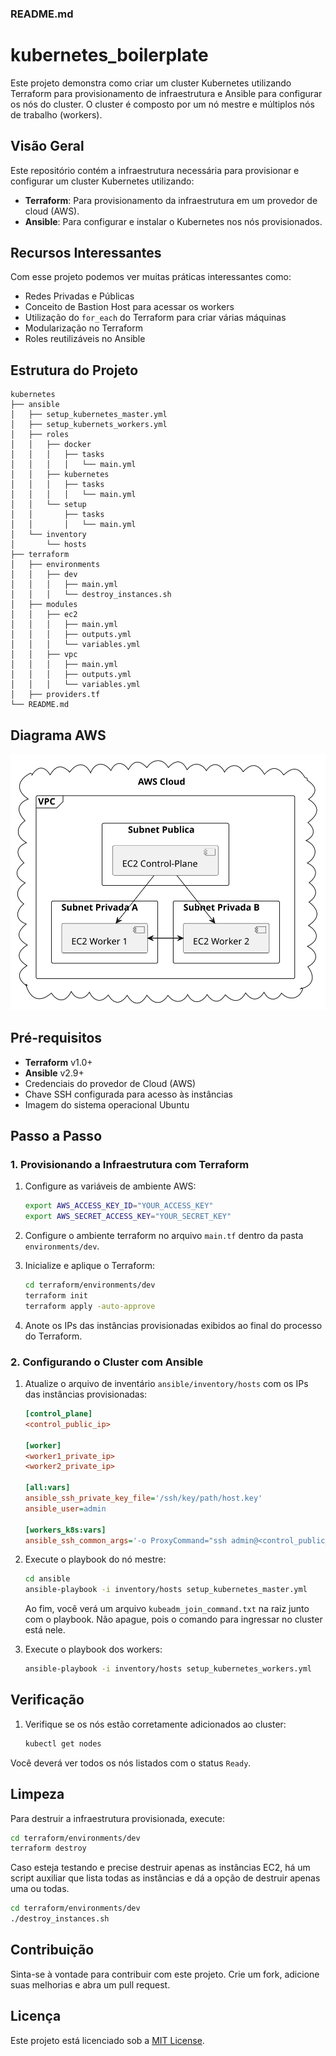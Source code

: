 ### README.md

# kubernetes_boilerplate

Este projeto demonstra como criar um cluster Kubernetes utilizando Terraform para provisionamento de infraestrutura e Ansible para configurar os nós do cluster. O cluster é composto por um nó mestre e múltiplos nós de trabalho (workers).

## Visão Geral

Este repositório contém a infraestrutura necessária para provisionar e configurar um cluster Kubernetes utilizando:

- **Terraform**: Para provisionamento da infraestrutura em um provedor de cloud (AWS).
- **Ansible**: Para configurar e instalar o Kubernetes nos nós provisionados.

## Recursos Interessantes

Com esse projeto podemos ver muitas práticas interessantes como:
- Redes Privadas e Públicas
- Conceito de Bastion Host para acessar os workers
- Utilização do `for_each` do Terraform para criar várias máquinas
- Modularização no Terraform
- Roles reutilizáveis no Ansible

## Estrutura do Projeto

```
kubernetes
├── ansible
│   ├── setup_kubernetes_master.yml
│   ├── setup_kubernets_workers.yml
│   ├── roles
│   │   ├── docker
│   │   │   ├── tasks
│   │   │   │   └── main.yml
│   │   ├── kubernetes
│   │   │   ├── tasks
│   │   │   │   └── main.yml
│   │   └── setup
│   │       ├── tasks
│   │       │   └── main.yml
│   └── inventory
│       └── hosts
├── terraform
│   ├── environments
│   │   ├── dev
│   │   │   ├── main.yml
│   │   │   └── destroy_instances.sh
│   ├── modules
│   │   ├── ec2
│   │   │   ├── main.yml
│   │   │   ├── outputs.yml
│   │   │   └── variables.yml
│   │   ├── vpc
│   │   │   ├── main.yml
│   │   │   ├── outputs.yml
│   │   │   └── variables.yml
│   ├── providers.tf
└── README.md
```

## Diagrama AWS
![Diagrama](https://raw.githubusercontent.com/DanielTezolin/kubernetes_boilerplate/8465a2cde45b6e42aa0fe0887172ae361ddc16f4/terraform/modules/diagrama.svg)

## Pré-requisitos

- **Terraform** v1.0+
- **Ansible** v2.9+
- Credenciais do provedor de Cloud (AWS)
- Chave SSH configurada para acesso às instâncias
- Imagem do sistema operacional Ubuntu

## Passo a Passo

### 1. Provisionando a Infraestrutura com Terraform

1. Configure as variáveis de ambiente AWS:
    ```bash
    export AWS_ACCESS_KEY_ID="YOUR_ACCESS_KEY"
    export AWS_SECRET_ACCESS_KEY="YOUR_SECRET_KEY"
    ```

2. Configure o ambiente terraform no arquivo `main.tf` dentro da pasta `environments/dev`.

3. Inicialize e aplique o Terraform:
    ```bash
    cd terraform/environments/dev
    terraform init
    terraform apply -auto-approve
    ```


4. Anote os IPs das instâncias provisionadas exibidos ao final do processo do Terraform.

### 2. Configurando o Cluster com Ansible

1. Atualize o arquivo de inventário `ansible/inventory/hosts` com os IPs das instâncias provisionadas:
    ```ini
    [control_plane]
    <control_public_ip>

    [worker]
    <worker1_private_ip>
    <worker2_private_ip>

    [all:vars]
    ansible_ssh_private_key_file='/ssh/key/path/host.key'
    ansible_user=admin
    
    [workers_k8s:vars]
    ansible_ssh_common_args='-o ProxyCommand="ssh admin@<control_public_ip> -i /ssh/key/path/host.key -W %h:%p"'
    ```

2. Execute o playbook do nó mestre:
    ```bash
    cd ansible
    ansible-playbook -i inventory/hosts setup_kubernetes_master.yml
    ```
    Ao fim, você verá um arquivo `kubeadm_join_command.txt` na raiz junto com o playbook. Não apague, pois o comando para ingressar no cluster está nele.

3. Execute o playbook dos workers:
    ```bash
    ansible-playbook -i inventory/hosts setup_kubernetes_workers.yml
    ```

## Verificação

1. Verifique se os nós estão corretamente adicionados ao cluster:
    ```bash
    kubectl get nodes
    ```

Você deverá ver todos os nós listados com o status `Ready`.

## Limpeza

Para destruir a infraestrutura provisionada, execute:
```bash
cd terraform/environments/dev
terraform destroy
```

Caso esteja testando e precise destruir apenas as instâncias EC2, há um script auxiliar que lista todas as instâncias e dá a opção de destruir apenas uma ou todas.
```bash
cd terraform/environments/dev
./destroy_instances.sh
```

## Contribuição

Sinta-se à vontade para contribuir com este projeto. Crie um fork, adicione suas melhorias e abra um pull request.

## Licença

Este projeto está licenciado sob a [MIT License](LICENSE).
